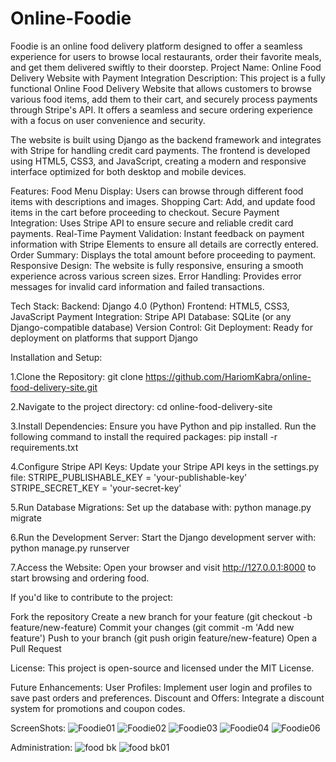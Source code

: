 # Online-Foodie
Foodie is an online food delivery platform designed to offer a seamless experience for users to browse local restaurants, order their favorite meals, and get them delivered swiftly to their doorstep. 
Project Name: Online Food Delivery Website with Payment Integration
Description:
This project is a fully functional Online Food Delivery Website that allows customers to browse various food items, add them to their cart, and securely process payments through Stripe's API. It offers a seamless and secure ordering experience with a focus on user convenience and security.

The website is built using Django as the backend framework and integrates with Stripe for handling credit card payments. The frontend is developed using HTML5, CSS3, and JavaScript, creating a modern and responsive interface optimized for both desktop and mobile devices.

Features:
Food Menu Display: Users can browse through different food items with descriptions and images.
Shopping Cart: Add, and update food items in the cart before proceeding to checkout.
Secure Payment Integration: Uses Stripe API to ensure secure and reliable credit card payments.
Real-Time Payment Validation: Instant feedback on payment information with Stripe Elements to ensure all details are correctly entered.
Order Summary: Displays the total amount before proceeding to payment.
Responsive Design: The website is fully responsive, ensuring a smooth experience across various screen sizes.
Error Handling: Provides error messages for invalid card information and failed transactions.

Tech Stack:
Backend: Django 4.0 (Python)
Frontend: HTML5, CSS3, JavaScript
Payment Integration: Stripe API
Database: SQLite (or any Django-compatible database)
Version Control: Git
Deployment: Ready for deployment on platforms that support Django

Installation and Setup:

1.Clone the Repository:
git clone https://github.com/HariomKabra/online-food-delivery-site.git

2.Navigate to the project directory:
cd online-food-delivery-site

3.Install Dependencies: Ensure you have Python and pip installed. Run the following command to install the required packages:
pip install -r requirements.txt

4.Configure Stripe API Keys: Update your Stripe API keys in the settings.py file:
STRIPE_PUBLISHABLE_KEY = 'your-publishable-key'
STRIPE_SECRET_KEY = 'your-secret-key'

5.Run Database Migrations: Set up the database with:
python manage.py migrate

6.Run the Development Server: Start the Django development server with:
python manage.py runserver

7.Access the Website: Open your browser and visit http://127.0.0.1:8000 to start browsing and ordering food.

If you'd like to contribute to the project:

Fork the repository
Create a new branch for your feature (git checkout -b feature/new-feature)
Commit your changes (git commit -m 'Add new feature')
Push to your branch (git push origin feature/new-feature)
Open a Pull Request


License:
This project is open-source and licensed under the MIT License.

Future Enhancements:
User Profiles: Implement user login and profiles to save past orders and preferences.
Discount and Offers: Integrate a discount system for promotions and coupon codes.


ScreenShots:
![Foodie01](https://github.com/user-attachments/assets/446dcd02-b76c-41dd-bcfc-2b35f03ea4ec)
![Foodie02](https://github.com/user-attachments/assets/b16eb9ca-b3e5-4c76-931f-584035c3a702)
![Foodie03](https://github.com/user-attachments/assets/6706f298-3fe7-4f65-80f7-3b64a9546eea)
![Foodie04](https://github.com/user-attachments/assets/b00959ae-e643-4660-b850-94d700b6afe3)
![Foodie06](https://github.com/user-attachments/assets/47586748-5c82-41d6-86a4-2dbec5d953ee)

Administration:
![food bk](https://github.com/user-attachments/assets/4bf35984-fccb-4dc3-ad1d-57e951971e57)
![food bk01](https://github.com/user-attachments/assets/269ce1c7-80b8-42ef-badf-cd0dd32467c5)


